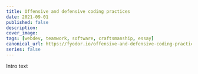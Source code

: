 ```yaml
---
title: Offensive and defensive coding practices
date: 2021-09-01
published: false
description: 
cover_image: 
tags: [webdev, teamwork, software, craftsmanship, essay]
canonical_url: https://fyodor.io/offensive-and-defensive-coding-practices/
series: false
---
```


Intro text